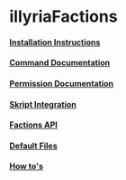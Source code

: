 # illyriaFactions
#### [Installation Instructions](installation.md)
#### [Command Documentation](commands.md)
#### [Permission Documentation](permissions.md)
#### [Skript Integration](skriptintegration.md)
#### [Factions API](factionsapi.md)
#### [Default Files](defaultfiles.md)
#### [How to's](howto.md)